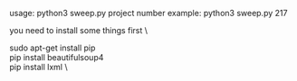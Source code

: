 usage: python3 sweep.py project number
example: python3 sweep.py 217


you need to install some things first \

sudo apt-get install pip \
pip install beautifulsoup4 \
pip install lxml \

